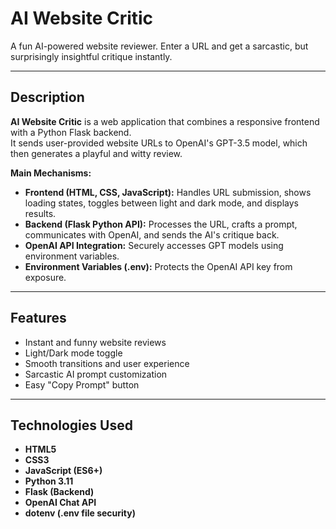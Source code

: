 # AI Website Critic 

A fun AI-powered website reviewer.
Enter a URL and get a sarcastic, but surprisingly insightful critique instantly.

---

##  Description

**AI Website Critic** is a web application that combines a responsive frontend with a Python Flask backend.  
It sends user-provided website URLs to OpenAI's GPT-3.5 model, which then generates a playful and witty review.  

**Main Mechanisms:**
- **Frontend (HTML, CSS, JavaScript):** Handles URL submission, shows loading states, toggles between light and dark mode, and displays results.
- **Backend (Flask Python API):** Processes the URL, crafts a prompt, communicates with OpenAI, and sends the AI's critique back.
- **OpenAI API Integration:** Securely accesses GPT models using environment variables.
- **Environment Variables (.env):** Protects the OpenAI API key from exposure.

---

##  Features

- Instant and funny website reviews
- Light/Dark mode toggle
- Smooth transitions and user experience
- Sarcastic AI prompt customization
- Easy "Copy Prompt" button

---

## Technologies Used

- **HTML5**
- **CSS3**
- **JavaScript (ES6+)**
- **Python 3.11**
- **Flask (Backend)**
- **OpenAI Chat API**
- **dotenv (.env file security)**
